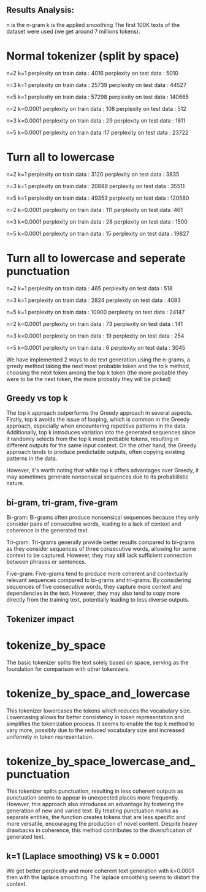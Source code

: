 ## Results Analysis:
n is the n-gram
k is the applied smoothing
The first 100K texts of the dataset were used (we get around 7 millions tokens). 
# Normal tokenizer (split by space)
n=2 k=1
perplexity on train data : 4016
perplexity on test data : 5010

n=3 k=1
perplexity on train data : 25739
perplexity on test data : 44527

n=5 k=1
perplexity on train data : 57298
perplexity on test data : 140665

n=2 k=0.0001
perplexity on train data : 108
perplexity on test data : 512

n=3 k=0.0001
perplexity on train data : 29
perplexity on test data : 1811

n=5 k=0.0001
perplexity on train data :17
perplexity on test data : 23722

# Turn all to lowercase
n=2 k=1
perplexity on train data : 3120
perplexity on test data : 3835

n=3 k=1
perplexity on train data : 20888
perplexity on test data : 35511

n=5 k=1
perplexity on train data : 49353
perplexity on test data : 120580

n=2 k=0.0001
perplexity on train data : 111
perplexity on test data :461

n=3 k=0.0001
perplexity on train data : 28
perplexity on test data : 1500

n=5 k=0.0001
perplexity on train data : 15
perplexity on test data : 19827

# Turn all to lowercase and seperate punctuation
n=2 k=1
perplexity on train data : 465
perplexity on test data : 518

n=3 k=1
perplexity on train data : 2824
perplexity on test data : 4083

n=5 k=1
perplexity on train data : 10900
perplexity on test data : 24147

n=2 k=0.0001
perplexity on train data : 73
perplexity on test data : 141

n=3 k=0.0001
perplexity on train data : 19
perplexity on test data : 254

n=5 k=0.0001
perplexity on train data : 6
perplexity on test data : 3045



We have implemented 2 ways to do text generation using the n-grams, a grredy method taking the next most probable token and the to k method, choosing the next token among the top k token (the more probable they were to be the next token, the more probably they will be picked)
## Greedy vs top k

The top k approach outperforms the Greedy approach in several aspects. Firstly, top k avoids the issue of looping, which is common in the Greedy approach, especially when encountering repetitive patterns in the data. Additionally, top k introduces variation into the generated sequences since it randomly selects from the top k most probable tokens, resulting in different outputs for the same input context. On the other hand, the Greedy approach tends to produce predictable outputs, often copying existing patterns in the data. 

However, it's worth noting that while top k offers advantages over Greedy, it may sometimes generate nonsensical sequences due to its probabilistic nature. 

## bi-gram, tri-gram, five-gram

Bi-gram: Bi-grams often produce nonsensical sequences because they only consider pairs of consecutive words, leading to a lack of context and coherence in the generated text.

Tri-gram: Tri-grams generally provide better results compared to bi-grams as they consider sequences of three consecutive words, allowing for some context to be captured. However, they may still lack sufficient connection between phrases or sentences.

Five-gram: Five-grams tend to produce more coherent and contextually relevant sequences compared to bi-grams and tri-grams. By considering sequences of five consecutive words, they capture more context and dependencies in the text. However, they may also tend to copy more directly from the training text, potentially leading to less diverse outputs.

## Tokenizer impact

# tokenize_by_space
The basic tokenizer splits the text solely based on space, serving as the foundation for comparison with other tokenizers. 

# tokenize_by_space_and_lowercase
This tokenizer lowercases the tokens which reduces the vocabulary size. Lowercasing allows for better consistency in token representation and simplifies the tokenization process. It seems to enable the top k method to vary more, possibly due to the reduced vocabulary size and increased uniformity in token representation.


# tokenize_by_space_lowercase_and_punctuation
This tokenizer splits punctuation, resulting in less coherent outputs as punctuation seems to appear in unexpected places more frequently. However, this approach also introduces an advantage by fostering the generation of new and varied text. By treating punctuation marks as separate entities, the function creates tokens that are less specific and more versatile, encouraging the production of novel content. Despite heavy drawbacks in coherence, this method contributes to the diversification of generated text.

## k=1 (Laplace smoothing) VS k = 0.0001
We get better perplexity and more coherent text generation with k=0.0001 then with the laplace smoothing. The laplace smoothing seems to distort the context.

